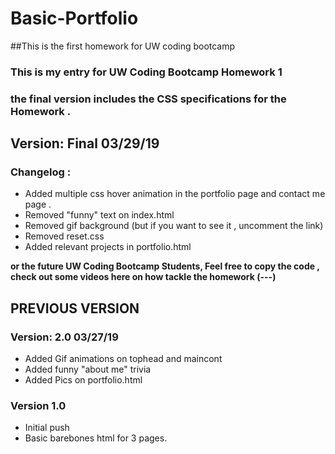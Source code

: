# Basic-Portfolio
##This is the first homework for UW coding bootcamp

### This is my entry for UW Coding Bootcamp Homework 1 
### the final version includes the CSS specifications for the Homework .
## Version: Final 03/29/19
### Changelog :
  - Added multiple css hover animation in the portfolio page and contact me page .
  - Removed "funny" text on index.html 
  - Removed gif background (but if you want to see it , uncomment the link)
  - Removed reset.css
  - Added relevant projects in portfolio.html
    
**or the future UW Coding Bootcamp Students, Feel free to copy the code , check out some videos here on how tackle the homework (---)**

## PREVIOUS VERSION
### Version: 2.0 03/27/19
  - Added Gif animations on tophead and maincont
  - Added funny "about me" trivia 
  - Added Pics on portfolio.html
### Version 1.0
  - Initial push
  - Basic barebones html for 3 pages.
    
    
    
 
